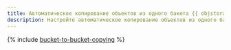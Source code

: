 ```yaml
---
title: Автоматическое копирование объектов из одного бакета {{ objstorage-full-name }} в другой
description: Настройте автоматическое копирование объектов из одного бакета {{ objstorage-full-name }} в другой. Копирование будет осуществляться с помощью функции {{ sf-full-name }}, которая запускается по триггеру при добавлении нового объекта в бакет.
---
```


{% include [bucket-to-bucket-copying](../../_tutorials/serverless/bucket-to-bucket-copying.md) %}